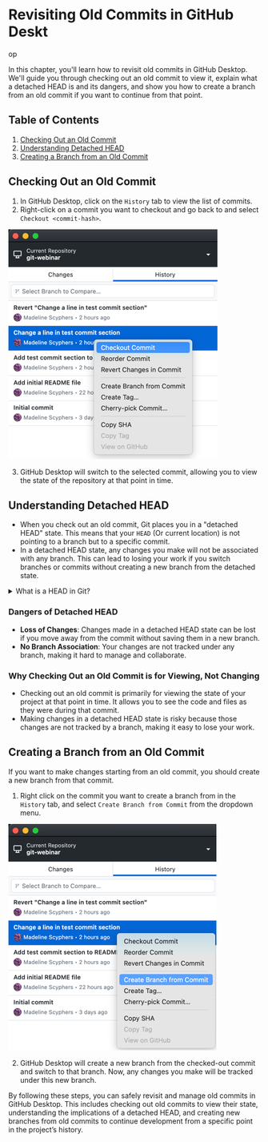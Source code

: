 # Revisiting Old Commits in GitHub Deskt
op

In this chapter, you'll learn how to revisit old commits in GitHub Desktop. We'll guide you through checking out an old commit to view it, explain what a detached HEAD is and its dangers, and show you how to create a branch from an old commit if you want to continue from that point.

## Table of Contents

1. [Checking Out an Old Commit](#checking-out-an-old-commit)
2. [Understanding Detached HEAD](#understanding-detached-head)
3. [Creating a Branch from an Old Commit](#creating-a-branch-from-an-old-commit)

## Checking Out an Old Commit

1. In GitHub Desktop, click on the `History` tab to view the list of commits.
2. Right-click on a commit you want to checkout and go back to and select `Checkout <commit-hash>`.

![Image: Checkout commit menu](fig/checkout-commit.png)

3. GitHub Desktop will switch to the selected commit, allowing you to view the state of the repository at that point in time.

## Understanding Detached HEAD

- When you check out an old commit, Git places you in a "detached HEAD" state. This means that your `HEAD` (Or current location) is not pointing to a branch but to a specific commit.
- In a detached HEAD state, any changes you make will not be associated with any branch. This can lead to losing your work if you switch branches or commits without creating a new branch from the detached state.




<details>
  <summary>What is a HEAD in Git?</summary>
  
## Definition of HEAD in Git

In Git, **HEAD** is a pointer that references the current commit that your working directory is based on. It essentially represents the snapshot of your project that you are currently working on. 

### Key Points:

- **Current Branch**: When you are on a branch, HEAD points to the latest commit in that branch.
- **Detached HEAD**: When you check out a specific commit (not a branch), HEAD points directly to that commit. This state is known as a "detached HEAD."

### Functionality:

- **Switching Branches**: When you switch branches, HEAD moves to point to the latest commit on the new branch.
- **Committing Changes**: When you make a commit, HEAD updates to point to the new commit.

### Example:

If you are working on the `main` branch, HEAD will point to the most recent commit in the `main` branch. If you switch to another branch called `feature-branch`, HEAD will then point to the latest commit in the `feature-branch`.

In summary, HEAD is an important concept in Git that helps you understand your current working state and navigate between different commits and branches in your repository.
</details>




### Dangers of Detached HEAD

- **Loss of Changes**: Changes made in a detached HEAD state can be lost if you move away from the commit without saving them in a new branch.
- **No Branch Association**: Your changes are not tracked under any branch, making it hard to manage and collaborate.

### Why Checking Out an Old Commit is for Viewing, Not Changing

- Checking out an old commit is primarily for viewing the state of your project at that point in time. It allows you to see the code and files as they were during that commit.
- Making changes in a detached HEAD state is risky because those changes are not tracked by a branch, making it easy to lose your work.

## Creating a Branch from an Old Commit

If you want to make changes starting from an old commit, you should create a new branch from that commit.

1. Right click on the commit you want to create a branch from in the `History` tab, and select `Create Branch from Commit` from the dropdown menu.

![Image: Creating a branch from an old commit](fig/branch-from-old-commit.png)

2. GitHub Desktop will create a new branch from the checked-out commit and switch to that branch. Now, any changes you make will be tracked under this new branch.

By following these steps, you can safely revisit and manage old commits in GitHub Desktop. This includes checking out old commits to view their state, understanding the implications of a detached HEAD, and creating new branches from old commits to continue development from a specific point in the project’s history.
